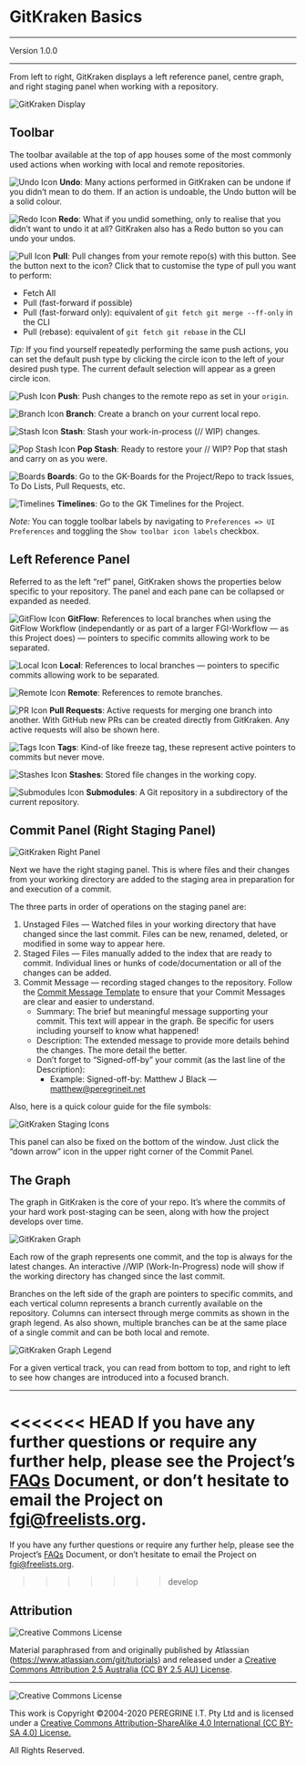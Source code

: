 # GitKraken Basics

---

Version 1.0.0

---

From left to right, GitKraken displays a left reference panel, centre graph, and right staging panel when working with a repository.

![GitKraken Display](https://support.gitkraken.com/img/documentation/getting-started/interface-slim.png)

## Toolbar

The toolbar available at the top of app houses some of the most commonly used actions when working with local and remote repositories.

![Undo Icon](https://support.gitkraken.com/img/documentation/icons/gk-undo-icon.svg) **Undo**: Many actions performed in GitKraken can be undone if you didn&rsquo;t mean to do them. If an action is undoable, the Undo button will be a solid colour.

![Redo Icon](https://support.gitkraken.com/img/documentation/icons/gk-redo-icon.svg) **Redo**: What if you undid something, only to realise that you didn&rsquo;t want to undo it at all? GitKraken also has a Redo button so you can undo your undos.

![Pull Icon](https://support.gitkraken.com/img/documentation/icons/gk-pull-icon.svg) **Pull**: Pull changes from your remote repo(s) with this button. See the button next to the icon? Click that to customise the type of pull you want to perform:

- Fetch All
- Pull (fast-forward if possible)
- Pull (fast-forward only): equivalent of `git fetch git merge --ff-only` in the CLI
- Pull (rebase): equivalent of `git fetch git rebase` in the CLI

*Tip:* If you find yourself repeatedly performing the same push actions, you can set the default push type by clicking the circle icon to the left of your desired push type. The current default selection will appear as a green circle icon.

![Push Icon](https://support.gitkraken.com/img/documentation/icons/gk-push-icon.svg) **Push**: Push changes to the remote repo as set in your `origin`.

![Branch Icon](https://support.gitkraken.com/img/documentation/icons/gk-branch-icon.svg) **Branch**: Create a branch on your current local repo.

![Stash Icon](https://support.gitkraken.com/img/documentation/icons/gk-stash-icon.svg) **Stash**: Stash your work-in-process (// WIP) changes.

![Pop Stash Icon](https://support.gitkraken.com/img/documentation/icons/gk-pop-stash-icon.svg) **Pop Stash**: Ready to restore your // WIP? Pop that stash and carry on as you were.

![Boards](https://support.gitkraken.com/img/documentation/icons/gk-pop-stash-icon.svg) **Boards**: Go to the GK-Boards for the Project/Repo to track Issues, To Do Lists, Pull Requests, etc.

![Timelines](https://support.gitkraken.com/img/documentation/icons/gk-pop-stash-icon.svg) **Timelines**: Go to the GK Timelines for the Project.

*Note:* You can toggle toolbar labels by navigating to `Preferences => UI Preferences` and toggling the `Show toolbar icon labels` checkbox.

## Left Reference Panel

Referred to as the left &ldquo;ref&rdquo; panel, GitKraken shows the properties below specific to your repository. The panel and each pane can be collapsed or expanded as needed.

![GitFlow Icon](https://support.gitkraken.com/img/documentation/icons/gk-local-icon.svg) **GitFlow**: References to local branches when using the GitFlow Workflow (independantly or as part of a larger FGI-Workflow &mdash; as this Project does) — pointers to specific commits allowing work to be separated.

![Local Icon](https://support.gitkraken.com/img/documentation/icons/gk-local-icon.svg) **Local**: References to local branches — pointers to specific commits allowing work to be separated.

![Remote Icon](https://support.gitkraken.com/img/documentation/icons/gk-remote-icon.svg) **Remote**: References to remote branches.

![PR Icon](https://support.gitkraken.com/img/documentation/icons/gk-pull-request-icon.svg) **Pull Requests**: Active requests for merging one branch into another. With GitHub new PRs can be created directly from GitKraken. Any active requests will also be shown here.

![Tags Icon](https://support.gitkraken.com/img/documentation/icons/gk-tag-icon.svg) **Tags**: Kind-of like freeze tag, these represent active pointers to commits but never move.

![Stashes Icon](https://support.gitkraken.com/img/documentation/icons/gk-stash-icon.svg) **Stashes**: Stored file changes in the working copy.

![Submodules Icon](https://support.gitkraken.com/img/documentation/icons/gk-submodules-icon.svg) **Submodules**: A Git repository in a subdirectory of the current repository.

## Commit Panel (Right Staging Panel)

![GitKraken Right Panel](https://support.gitkraken.com/img/documentation/getting-started/right-stage.png)

Next we have the right staging panel. This is where files and their changes from your working directory are added to the staging area in preparation for and execution of a commit.

The three parts in order of operations on the staging panel are:

1. Unstaged Files — Watched files in your working directory that have changed since the last commit. Files can be new, renamed, deleted, or modified in some way to appear here.
2. Staged Files — Files manually added to the index that are ready to commit. Individual lines or hunks of code/documentation or all of the changes can be added.
3. Commit Message — recording staged changes to the repository. Follow the [Commit Message Template]() to ensure that your Commit Messages are clear and easier to understand.
	- Summary: The brief but meaningful message supporting your commit. This text will appear in the graph. Be specific for users including yourself to know what happened!
	- Description: The extended message to provide more details behind the changes. The more detail the better.
	- Don&rsquo;t forget to &ldquo;Signed-off-by&rdquo; your commit (as the last line of the Description):
		- Example: Signed-off-by: Matthew J Black &mdash; <matthew@peregrineit.net> 

Also, here is a quick colour guide for the file symbols:

![GitKraken Staging Icons](https://support.gitkraken.com/img/documentation/getting-started/symbol-guide.png)

This panel can also be fixed on the bottom of the window. Just click the &ldquo;down arrow&rdquo; icon in the upper right corner of the Commit Panel.

## The Graph

The graph in GitKraken is the core of your repo. It&rsquo;s where the commits of your hard work post-staging can be seen, along with how the project develops over time.

![GitKraken Graph](https://support.gitkraken.com/img/documentation/getting-started/graph.png)

Each row of the graph represents one commit, and the top is always for the latest changes. An interactive //WIP (Work-In-Progress) node will show if the working directory has changed since the last commit.

Branches on the left side of the graph are pointers to specific commits, and each vertical column represents a branch currently available on the repository. Columns can intersect through merge commits as shown in the graph legend. As also shown, multiple branches can be at the same place of a single commit and can be both local and remote.

![GitKraken Graph Legend](https://support.gitkraken.com/img/documentation/getting-started/graph-elements.png)

For a given vertical track, you can read from bottom to top, and right to left to see how changes are introduced into a focused branch.

---
<<<<<<< HEAD
If you have any further questions or require any further help, please see the Project&rsquo;s [FAQs](FAQs.md) Document, or don&rsquo;t hesitate to email the Project on <fgi@freelists.org>.
=======
If you have any further questions or require any further help, please see the Project&rsquo;s [FAQs](https://github.com/Dulux-Oz/FGI/tree/master/Project_Documentation/FAQs.md) Document, or don&rsquo;t hesitate to email the Project on <fgi@freelists.org>.
>>>>>>> develop

## Attribution

![Creative Commons License](https://i.creativecommons.org/l/by-sa/2.5/au/88x31.png "Creative Commons License")

Material paraphrased from and originally published by Atlassian (https://www.atlassian.com/git/tutorials) and released under a [Creative Commons Attribution 2.5 Australia (CC BY 2.5 AU) License](http://creativecommons.org/licenses/by/2.5/au/).

---

![Creative Commons License](https://i.creativecommons.org/l/by-sa/4.0/88x31.png "Creative Commons License")

This work is Copyright &copy;2004-2020 PEREGRINE I.T. Pty Ltd and is licensed under a [Creative Commons Attribution-ShareAlike 4.0 International (CC BY-SA 4.0) License.](https://creativecommons.org/licenses/by-sa/4.0/)

All Rights Reserved.
